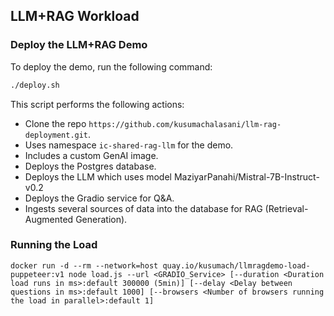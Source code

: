 ## LLM+RAG Workload

### Deploy the LLM+RAG Demo

To deploy the demo, run the following command:

```sh
./deploy.sh
```

This script performs the following actions:
- Clone the repo `https://github.com/kusumachalasani/llm-rag-deployment.git`.
- Uses namespace `ic-shared-rag-llm` for the demo.
- Includes a custom GenAI image.
- Deploys the Postgres database.
- Deploys the LLM which uses model MaziyarPanahi/Mistral-7B-Instruct-v0.2
- Deploys the Gradio service for Q&A.
- Ingests several sources of data into the database for RAG (Retrieval-Augmented Generation).

### Running the Load

``` 
docker run -d --rm --network=host quay.io/kusumach/llmragdemo-load-puppeteer:v1 node load.js --url <GRADIO_Service> [--duration <Duration load runs in ms>:default 300000 (5min)] [--delay <Delay between questions in ms>:default 1000] [--browsers <Number of browsers running the load in parallel>:default 1]

```


